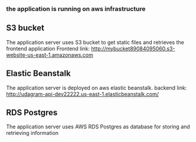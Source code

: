 ### the application is running on aws infrastructure
## S3 bucket 
The application server uses S3 bucket to get static files and retrieves the frontend application
Frontend link: http://mybucket89084095060.s3-website-us-east-1.amazonaws.com

## Elastic Beanstalk
The application server is deployed on aws elastic beanstalk.
backend link: http://udagram-api-dev22222.us-east-1.elasticbeanstalk.com/

## RDS Postgres
The application server uses AWS RDS Postgres as database for storing and retrieving information


